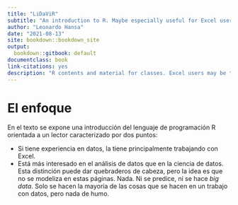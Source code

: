 ```yaml
--- 
title: "LiDaViR"
subtitle: "An introduction to R. Maybe especially useful for Excel users"
author: "Leonardo Hansa"
date: "2021-08-13"
site: bookdown::bookdown_site
output: 
  bookdown::gitbook: default
documentclass: book
link-citations: yes
description: "R contents and material for classes. Excel users may be the target."
---
```


# El enfoque

En el texto se expone una introducción del lenguaje de programación R orientada a un lector caracterizado por dos puntos: 

- Si tiene experiencia en datos, la tiene principalmente trabajando con Excel. 
- Está más interesado en el análisis de datos que en la ciencia de datos. Esta distinción puede dar quebraderos de cabeza, pero la idea es que no se modeliza en estas páginas. Nada. Ni se predice, ni se hace _big data_. Solo se hacen la mayoría de las cosas que se hacen en un trabajo con datos, pero nada de humo. 


